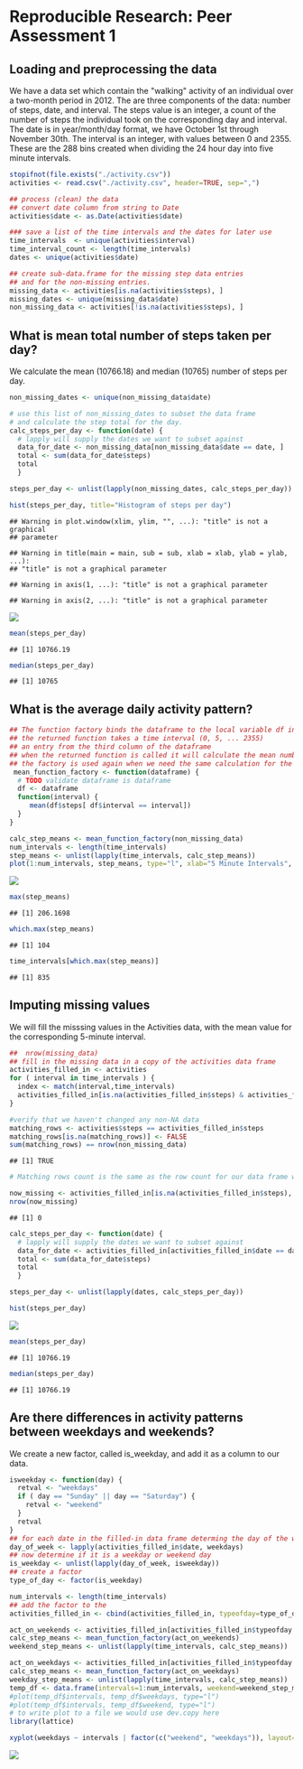 # Reproducible Research: Peer Assessment 1

<!-- This is Peer Assessment assignment 1 for Reproducible Research Coursera Course held January 5th to February 2nd 2015. --> 

## Loading and preprocessing the data 

We have a data set which contain the "walking" activity of an individual over a two-month period in 2012. 
The are three components of the data: number of steps, date, and interval. 
The steps value is an integer, a count of the number of steps the individual took on the corresponding day and interval.
The date is in year/month/day format, we have October 1st through November 30th. 
The interval is an integer, with values between 0 and 2355. These are the 288 bins created when dividing the 24 hour day into five minute intervals.  

```r
stopifnot(file.exists("./activity.csv"))
activities <- read.csv("./activity.csv", header=TRUE, sep=",")

## process (clean) the data
## convert date column from string to Date 
activities$date <- as.Date(activities$date)

### save a list of the time intervals and the dates for later use
time_intervals  <- unique(activities$interval)
time_interval_count <- length(time_intervals)
dates <- unique(activities$date)

## create sub-data.frame for the missing step data entries
## and for the non-missing entries. 
missing_data <- activities[is.na(activities$steps), ]
missing_dates <- unique(missing_data$date)
non_missing_data <- activities[!is.na(activities$steps), ]
```


## What is mean total number of steps taken per day?
We calculate the mean (10766.18) and median (10765) number of steps per day. 



```r
non_missing_dates <- unique(non_missing_data$date)

# use this list of non_missing_dates to subset the data frame 
# and calculate the step total for the day. 
calc_steps_per_day <- function(date) {
  # lapply will supply the dates we want to subset against 
  data_for_date <- non_missing_data[non_missing_data$date == date, ]
  total <- sum(data_for_date$steps)
  total
  }

steps_per_day <- unlist(lapply(non_missing_dates, calc_steps_per_day))

hist(steps_per_day, title="Histogram of steps per day")
```

```
## Warning in plot.window(xlim, ylim, "", ...): "title" is not a graphical
## parameter
```

```
## Warning in title(main = main, sub = sub, xlab = xlab, ylab = ylab, ...):
## "title" is not a graphical parameter
```

```
## Warning in axis(1, ...): "title" is not a graphical parameter
```

```
## Warning in axis(2, ...): "title" is not a graphical parameter
```

![](PA1_template_files/figure-html/unnamed-chunk-2-1.png) 

```r
mean(steps_per_day)
```

```
## [1] 10766.19
```

```r
median(steps_per_day)
```

```
## [1] 10765
```


## What is the average daily activity pattern?

```r
## The function factory binds the dataframe to the local variable df in the function scope
## the returned function takes a time interval (0, 5, ... 2355) 
## an entry from the third column of the dataframe
## when the returned function is called it will calculate the mean number of steps for that time interval
## the factory is used again when we need the same calculation for the weekend/weekday data. 
 mean_function_factory <- function(dataframe) {
  # TODO validate dataframe is dataframe
  df <- dataframe
  function(interval) { 
     mean(df$steps[ df$interval == interval])
  }
}

calc_step_means <- mean_function_factory(non_missing_data)
num_intervals <- length(time_intervals)
step_means <- unlist(lapply(time_intervals, calc_step_means))
plot(1:num_intervals, step_means, type="l", xlab="5 Minute Intervals", ylab="Average Step Count")
```

![](PA1_template_files/figure-html/unnamed-chunk-3-1.png) 

```r
max(step_means)
```

```
## [1] 206.1698
```

```r
which.max(step_means)
```

```
## [1] 104
```

```r
time_intervals[which.max(step_means)]
```

```
## [1] 835
```


## Imputing missing values
We will fill the misssing values in the Activities data, with the mean value for the corresponding 5-minute interval. 


```r
##  nrow(missing_data)
## fill in the missing data in a copy of the activities data frame
activities_filled_in <- activities
for ( interval in time_intervals ) {
  index <- match(interval,time_intervals)
  activities_filled_in[is.na(activities_filled_in$steps) & activities_filled_in$interval == interval,  ]$steps <- step_means[index]
}

#verify that we haven't changed any non-NA data
matching_rows <- activities$steps == activities_filled_in$steps
matching_rows[is.na(matching_rows)] <- FALSE
sum(matching_rows) == nrow(non_missing_data) 
```

```
## [1] TRUE
```

```r
# Matching rows count is the same as the row count for our data frame with the missing data removed.

now_missing <- activities_filled_in[is.na(activities_filled_in$steps), ]
nrow(now_missing)
```

```
## [1] 0
```

```r
calc_steps_per_day <- function(date) {
  # lapply will supply the dates we want to subset against 
  data_for_date <- activities_filled_in[activities_filled_in$date == date, ]
  total <- sum(data_for_date$steps)
  total
  }

steps_per_day <- unlist(lapply(dates, calc_steps_per_day))

hist(steps_per_day)
```

![](PA1_template_files/figure-html/unnamed-chunk-4-1.png) 

```r
mean(steps_per_day)
```

```
## [1] 10766.19
```

```r
median(steps_per_day)
```

```
## [1] 10766.19
```


## Are there differences in activity patterns between weekdays and weekends?
We create a new factor, called is_weekday, and add it as a column to our data. 

```r
isweekday <- function(day) {
  retval <- "weekdays"
  if ( day == "Sunday" || day == "Saturday") {
    retval <- "weekend"
  }
  retval
}
## for each date in the filled-in data frame determing the day of the week
day_of_week <- lapply(activities_filled_in$date, weekdays)
## now determine if it is a weekday or weekend day
is_weekday <- unlist(lapply(day_of_week, isweekday))
## create a factor
type_of_day <- factor(is_weekday)

num_intervals <- length(time_intervals)
## add the factor to the 
activities_filled_in <- cbind(activities_filled_in, typeofday=type_of_day)

act_on_weekends <- activities_filled_in[activities_filled_in$typeofday == "weekend", ]
calc_step_means <- mean_function_factory(act_on_weekends)
weekend_step_means <- unlist(lapply(time_intervals, calc_step_means))

act_on_weekdays <- activities_filled_in[activities_filled_in$typeofday == "weekdays", ]
calc_step_means <- mean_function_factory(act_on_weekdays)
weekday_step_means <- unlist(lapply(time_intervals, calc_step_means))
temp_df <- data.frame(intervals=1:num_intervals, weekend=weekend_step_means, weekdays=weekday_step_means )
#plot(temp_df$intervals, temp_df$weekdays, type="l")
#plot(temp_df$intervals, temp_df$weekend, type="l")
# to write plot to a file we would use dev.copy here
library(lattice)

xyplot(weekdays ~ intervals | factor(c("weekend", "weekdays")), layout=c(1,2), type="l", ylab="Number of Steps", xlab="5 Minute Intervals", data=temp_df) 
```

![](PA1_template_files/figure-html/unnamed-chunk-5-1.png) 

